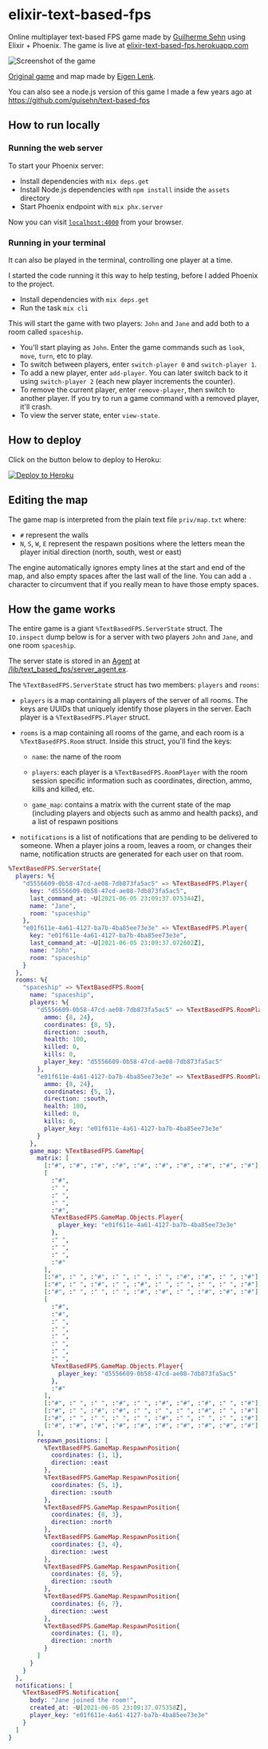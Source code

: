 # elixir-text-based-fps

Online multiplayer text-based FPS game made by [Guilherme Sehn](http://www.guisehn.com/) using Elixir + Phoenix. The game is live at [elixir-text-based-fps.herokuapp.com](https://elixir-text-based-fps.herokuapp.com/)

![Screenshot of the game](misc/screenshot.png)

[Original game](http://eigen.pri.ee/shooter/) and map made by [Eigen Lenk](http://eigen.pri.ee/).

You can also see a node.js version of this game I made a few years ago at https://github.com/guisehn/text-based-fps

## How to run locally

### Running the web server

To start your Phoenix server:

  * Install dependencies with `mix deps.get`
  * Install Node.js dependencies with `npm install` inside the `assets` directory
  * Start Phoenix endpoint with `mix phx.server`

Now you can visit [`localhost:4000`](http://localhost:4000) from your browser.

### Running in your terminal

It can also be played in the terminal, controlling one player at a time.

I started the code running it this way to help testing, before I added Phoenix to the project.

  * Install dependencies with `mix deps.get`
  * Run the task `mix cli`

This will start the game with two players: `John` and `Jane` and add both to a room called `spaceship`.

  * You'll start playing as `John`. Enter the game commands such as `look`, `move`, `turn`, etc to play.
  * To switch between players, enter `switch-player 0` and `switch-player 1`.
  * To add a new player, enter `add-player`. You can later switch back to it using `switch-player 2` (each new player increments the counter).
  * To remove the current player, enter `remove-player`, then switch to another player. If you try to run a game command with a removed player, it'll crash.
  * To view the server state, enter `view-state`.

## How to deploy

Click on the button below to deploy to Heroku:

[![Deploy to Heroku](https://www.herokucdn.com/deploy/button.svg)](https://heroku.com/deploy?template=https://github.com/guisehn/elixir-text-based-fps)

## Editing the map

The game map is interpreted from the plain text file `priv/map.txt` where:

- `#` represent the walls
- `N`, `S`, `W`, `E` represent the respawn positions where the letters mean the player initial direction (north, south, west or east)

The engine automatically ignores empty lines at the start and end of the map, and also empty spaces after the last wall of the line. You can add a `.` character to circumvent that if you really mean to have those empty spaces.

## How the game works

The entire game is a giant `%TextBasedFPS.ServerState` struct. The `IO.inspect` dump below is for a server with two players `John` and `Jane`, and one room `spaceship`.

The server state is stored in an [Agent](https://hexdocs.pm/elixir/1.12/Agent.html) at [/lib/text_based_fps/server_agent.ex](/lib/text_based_fps/server_agent.ex).

The `%TextBasedFPS.ServerState` struct has two members: `players` and `rooms`:

  * `players` is a map containing all players of the server of all rooms. The keys are UUIDs that uniquely identify those players in the server. Each player is a `%TextBasedFPS.Player` struct.

  * `rooms` is a map containing all rooms of the game, and each room is a `%TextBasedFPS.Room` struct. Inside this struct, you'll find the keys: 
  
    * `name`: the name of the room

    * `players`: each player is a `%TextBasedFPS.RoomPlayer` with the room session specific information such as coordinates, direction, ammo, kills and killed, etc.

    * `game_map`: contains a matrix with the current state of the map (including players and objects such as ammo and health packs), and a list of respawn positions

  * `notifications` is a list of notifications that are pending to be delivered to someone. When a player joins a room, leaves a room, or changes their name, notification structs are generated for each user on that room.

```elixir
%TextBasedFPS.ServerState{
  players: %{
    "d5556609-0b58-47cd-ae08-7db873fa5ac5" => %TextBasedFPS.Player{
      key: "d5556609-0b58-47cd-ae08-7db873fa5ac5",
      last_command_at: ~U[2021-06-05 23:09:37.075344Z],
      name: "Jane",
      room: "spaceship"
    },
    "e01f611e-4a61-4127-ba7b-4ba85ee73e3e" => %TextBasedFPS.Player{
      key: "e01f611e-4a61-4127-ba7b-4ba85ee73e3e",
      last_command_at: ~U[2021-06-05 23:09:37.072602Z],
      name: "John",
      room: "spaceship"
    }
  },
  rooms: %{
    "spaceship" => %TextBasedFPS.Room{
      name: "spaceship",
      players: %{
        "d5556609-0b58-47cd-ae08-7db873fa5ac5" => %TextBasedFPS.RoomPlayer{
          ammo: {8, 24},
          coordinates: {8, 5},
          direction: :south,
          health: 100,
          killed: 0,
          kills: 0,
          player_key: "d5556609-0b58-47cd-ae08-7db873fa5ac5"
        },
        "e01f611e-4a61-4127-ba7b-4ba85ee73e3e" => %TextBasedFPS.RoomPlayer{
          ammo: {8, 24},
          coordinates: {5, 1},
          direction: :south,
          health: 100,
          killed: 0,
          kills: 0,
          player_key: "e01f611e-4a61-4127-ba7b-4ba85ee73e3e"
        }
      },
      game_map: %TextBasedFPS.GameMap{
        matrix: [
          [:"#", :"#", :"#", :"#", :"#", :"#", :"#", :"#", :"#", :"#"],
          [
            :"#",
            :" ",
            :" ",
            :" ",
            :"#",
            %TextBasedFPS.GameMap.Objects.Player{
              player_key: "e01f611e-4a61-4127-ba7b-4ba85ee73e3e"
            },
            :" ",
            :" ",
            :" ",
            :"#"
          ],
          [:"#", :" ", :"#", :" ", :" ", :" ", :"#", :"#", :" ", :"#"],
          [:"#", :" ", :"#", :" ", :"#", :" ", :" ", :" ", :" ", :"#"],
          [:"#", :" ", :" ", :" ", :"#", :"#", :" ", :"#", :"#", :"#"],
          [
            :"#",
            :"#",
            :" ",
            :" ",
            :" ",
            :" ",
            :" ",
            :" ",
            %TextBasedFPS.GameMap.Objects.Player{
              player_key: "d5556609-0b58-47cd-ae08-7db873fa5ac5"
            },
            :"#"
          ],
          [:"#", :" ", :" ", :"#", :" ", :"#", :"#", :"#", :" ", :"#"],
          [:"#", :" ", :"#", :"#", :" ", :" ", :" ", :"#", :" ", :"#"],
          [:"#", :" ", :" ", :" ", :" ", :"#", :" ", :" ", :" ", :"#"],
          [:"#", :"#", :"#", :"#", :"#", :"#", :"#", :"#", :"#", :"#"]
        ],
        respawn_positions: [
          %TextBasedFPS.GameMap.RespawnPosition{
            coordinates: {1, 1},
            direction: :east
          },
          %TextBasedFPS.GameMap.RespawnPosition{
            coordinates: {5, 1},
            direction: :south
          },
          %TextBasedFPS.GameMap.RespawnPosition{
            coordinates: {8, 3},
            direction: :north
          },
          %TextBasedFPS.GameMap.RespawnPosition{
            coordinates: {3, 4},
            direction: :west
          },
          %TextBasedFPS.GameMap.RespawnPosition{
            coordinates: {8, 5},
            direction: :south
          },
          %TextBasedFPS.GameMap.RespawnPosition{
            coordinates: {6, 7},
            direction: :west
          },
          %TextBasedFPS.GameMap.RespawnPosition{
            coordinates: {1, 8},
            direction: :north
          }
        ]
      }
    }
  },
  notifications: [
    %TextBasedFPS.Notification{
      body: "Jane joined the room!",
      created_at: ~U[2021-06-05 23:09:37.075358Z],
      player_key: "e01f611e-4a61-4127-ba7b-4ba85ee73e3e"
    }
  ]
}
```

